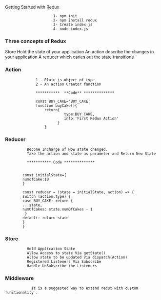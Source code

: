 Getting Started with Redux 
                          
                          1- npm init
                          2- npm install redux 
                          3- Create index.js
                          4- node index.js

###   Three concepts of Redux

Store Hold the state of your application
An action describe the changes in your application
A reducer which caries out the state transitions

###   Action 
                  
                  1 - Plain js object of type 
                  2 - An action Creator function

                  ***********  **Code** **************
               
                  const BUY_CAKE='BUY_CAKE'
                  function buyCake(){
                      return{
                               type:BUY_CAKE,
                               info:'First Redux Action'
                            }
                      } 
              

###   Reducer

              Become Incharge of How state changed.
              Take the action and state as parameter and Return New State 
               
              *********** Code **************

            
            const initialState={
            numofCake:10
            }
            
            const reducer = (state = initialState, action) => {
            switch (action.type) {
            case BUY_CAKE: return {
            ...state,
            numOfCakes: state.numOfCakes - 1
             }
            default: return state
            }
            }                 


###   Store

              Hold Application State
              Allow Access to state Via getState()
              Allow state to be updated Via dispatch(Action)
              Registered Listeners Via Subscribe 
              Handle UnSubscribe the Listeners 
              

###   Middleware

                It is a suggested way to extend redux with custom functionality .          

          
